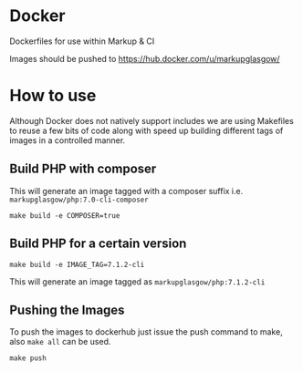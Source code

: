 # Docker
Dockerfiles for use within Markup & CI

Images should be pushed to https://hub.docker.com/u/markupglasgow/

# How to use
Although Docker does not natively support includes we are using Makefiles to
reuse a few bits of code along with speed up building different tags of images in a
controlled manner.

## Build PHP with composer
This will generate an image tagged with a composer suffix i.e. `markupglasgow/php:7.0-cli-composer`

```
make build -e COMPOSER=true
```

## Build PHP for a certain version
```
make build -e IMAGE_TAG=7.1.2-cli
```
This will generate an image tagged as `markupglasgow/php:7.1.2-cli`

## Pushing the Images

To push the images to dockerhub just issue the push command to make, also `make all`
can be used.
```
make push
```
